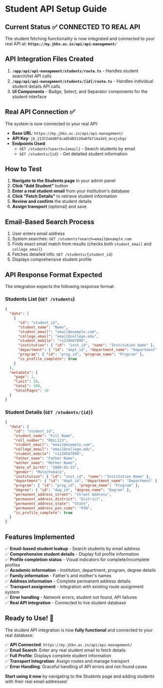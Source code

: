 # Student API Setup Guide

## Current Status ✅ CONNECTED TO REAL API

The student fetching functionality is now integrated and connected to your real API at:
**`https://my.jkkn.ac.in/api/api-management/`**

## API Integration Files Created

1. **`/app/api/api-management/students/route.ts`** - Handles student search/list API calls
2. **`/app/api/api-management/students/[id]/route.ts`** - Handles individual student details API calls
3. **UI Components** - Badge, Select, and Separator components for the student interface

## Real API Connection ✅

The system is now connected to your real API:

- **Base URL**: `https://my.jkkn.ac.in/api/api-management/`
- **API Key**: `jk_21372a6d0f4ca05d02139a0fb714a2e5_mcejx5qz`
- **Endpoints Used**:
  - `GET /students?search={email}` - Search students by email
  - `GET /students/{id}` - Get detailed student information

## How to Test

1. **Navigate to the Students page** in your admin panel
2. **Click "Add Student"** button
3. **Enter a real student email** from your institution's database
4. **Click "Fetch Details"** to retrieve student information
5. **Review and confirm** the student details
6. **Assign transport** (optional) and save

## Email-Based Search Process

1. User enters email address
2. System searches: `GET /students?search=email@example.com`
3. Finds exact email match from results (checks both `student_email` and `college_email`)
4. Fetches detailed info: `GET /students/{student_id}`
5. Displays comprehensive student profile

## API Response Format Expected

The integration expects the following response format:

### Students List (`GET /students`)

```json
{
  "data": [
    {
      "id": "student_id",
      "student_name": "Name",
      "student_email": "email@example.com",
      "college_email": "email@college.edu",
      "student_mobile": "+1234567890",
      "institution": { "id": "inst_id", "name": "Institution Name" },
      "department": { "id": "dept_id", "department_name": "Department" },
      "program": { "id": "prog_id", "program_name": "Program" },
      "is_profile_complete": true
    }
  ],
  "metadata": {
    "page": 1,
    "limit": 10,
    "total": 100,
    "totalPages": 10
  }
}
```

### Student Details (`GET /students/{id}`)

```json
{
  "data": {
    "id": "student_id",
    "student_name": "Full Name",
    "roll_number": "ROLL123",
    "student_email": "email@example.com",
    "college_email": "email@college.edu",
    "student_mobile": "+1234567890",
    "father_name": "Father Name",
    "mother_name": "Mother Name",
    "date_of_birth": "2000-01-15",
    "gender": "Male/Female",
    "institution": { "id": "inst_id", "name": "Institution Name" },
    "department": { "id": "dept_id", "department_name": "Department" },
    "program": { "id": "prog_id", "program_name": "Program" },
    "degree": { "id": "deg_id", "degree_name": "Degree" },
    "permanent_address_street": "Street Address",
    "permanent_address_district": "District",
    "permanent_address_state": "State",
    "permanent_address_pin_code": "PIN",
    "is_profile_complete": true
  }
}
```

## Features Implemented

✅ **Email-based student lookup** - Search students by email address  
✅ **Comprehensive student details** - Display full profile information  
✅ **Profile completion status** - Visual indicators for complete/incomplete profiles  
✅ **Academic information** - Institution, department, program, degree details  
✅ **Family information** - Father's and mother's names  
✅ **Address information** - Complete permanent address details  
✅ **Transport assignment** - Integration with existing route assignment system  
✅ **Error handling** - Network errors, student not found, API failures  
✅ **Real API integration** - Connected to live student database

## Ready to Use! 🚀

The student API integration is now **fully functional** and connected to your real database:

✅ **API Connected**: `https://my.jkkn.ac.in/api/api-management/`  
✅ **Email Search**: Enter any real student email to fetch details  
✅ **Full Profile**: Displays complete student information  
✅ **Transport Integration**: Assign routes and manage transport  
✅ **Error Handling**: Graceful handling of API errors and not-found cases

**Start using it now** by navigating to the Students page and adding students with their real email addresses!
